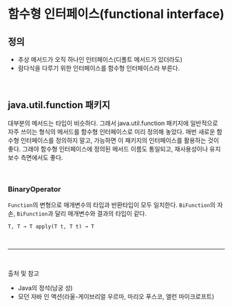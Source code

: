 # 함수형 인터페이스(functional interface)

## 정의

- 추상 메서드가 오직 하나인 인터페이스(디폴트 메서드가 있더라도)
- 람다식을 다루기 위한 인터페이스를 함수형 인터페이스라 부른다.

<br/>

## java.util.function 패키지

대부분의 메서드는 타입이 비슷하다. 그래서 java.util.function 패키지에 일반적으로 자주 쓰이는 형식의 메서드를 함수형 인터페이스로 미리 정의해 놓았다. 매번 새로운 함수형 인터페이스를 정의하지 말고, 가능하면 이 패키지의 인터페이스를 활용하는 것이 좋다. 그래야 함수형 인터페이스에 정의된 메서드 이름도 통일되고, 재사용성이나 유지보수 측면에서도 좋다.

<br/>

### BinaryOperator
`Function`의 변형으로 매개변수의 타입과 반환타입이 모두 일치한다.
`BiFunction`의 자손, `BiFunction`과 달리 매개변수와 결과의 타입이 같다.

```text
T, T → T apply(T t, T t) → T
```

<br/>

---

<br/>

출처 및 참고
- Java의 정석(남궁 성)
- 모던 자바 인 액션(라울-게이브리얼 우르마, 마리오 푸스코, 앨런 마이크로프트)